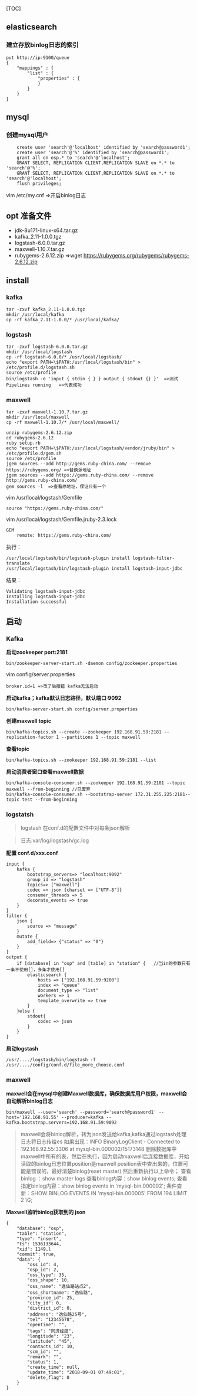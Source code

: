 [TOC]

## elasticsearch

### 建立存放binlog日志的索引

````
put http://ip:9100/queue
{
    "mappings" : {
        "list" : {
            "properties" : {
            }
        }
    }
}
````

## mysql

### 创建mysql用户

````
	create user 'search'@'localhost' identified by 'search@password1';
	create user 'search'@'%' identified by 'search@password1';
	grant all on osp.* to 'search'@'localhost';
	GRANT SELECT, REPLICATION CLIENT,REPLICATION SLAVE on *.* to 'search'@'%';
	GRANT SELECT, REPLICATION CLIENT,REPLICATION SLAVE on *.* to 'search'@'localhost';
	flush privileges;
````


vim /etc/my.cnf =>开启binlog日志
## opt 准备文件

* jdk-8u171-linux-x64.tar.gz
* kafka_2.11-1.0.0.tgz
* logstash-6.0.0.tar.gz
* maxwell-1.10.7.tar.gz
* rubygems-2.6.12.zip	=>wget https://rubygems.org/rubygems/rubygems-2.6.12.zip


## install

### kafka

````
tar -zxvf kafka_2.11-1.0.0.tgz
mkdir /usr/local/kafka
cp -rf kafka_2.11-1.0.0/* /usr/local/kafka/
````

### logstash

````
tar -zxvf logstash-6.0.0.tar.gz
mkdir /usr/local/logstash
cp -rf logstash-6.0.0/* /usr/local/logstash/
echo "export PATH=\$PATH:/usr/local/logstash/bin" > /etc/profile.d/logstash.sh
source /etc/profile
bin/logstash -e 'input { stdin { } } output { stdout {} }'	=>测试
Pipelines running	=>代表成功
````


### maxwell

````
tar -zxvf maxwell-1.10.7.tar.gz
mkdir /usr/local/maxwell
cp -rf maxwell-1.10.7/* /usr/local/maxwell/

unzip rubygems-2.6.12.zip
cd rubygems-2.6.12
ruby setup.rb
echo "export PATH=\$PATH:/usr/local/logstash/vendor/jruby/bin" > /etc/profile.d/gem.sh
source /etc/profile
jgem sources --add http://gems.ruby-china.com/ --remove https://rubygems.org/ =>替换源地址
jgem sources --add https://gems.ruby-china.com/ --remove http://gems.ruby-china.com/
gem sources -l	=>查看原地址，保证只有一个
````

vim /usr/local/logstash/Gemfile

````
source "https://gems.ruby-china.com/"
````

vim /usr/local/logstash/Gemfile.jruby-2.3.lock

````
GEM
	remote: https://gems.ruby-china.com/
````

执行：

````
/usr/local/logstash/bin/logstash-plugin install logstash-filter-translate
/usr/local/logstash/bin/logstash-plugin install logstash-input-jdbc
````

结果：

````
Validating logstash-input-jdbc
Installing logstash-input-jdbc
Installation successful
````

## 启动

### Kafka

__启动zookeeper port:2181__

````
bin/zookeeper-server-start.sh -daemon config/zookeeper.properties
````

vim config/server.properties

````
broker.id=1 =>改了后报错 kafka无法启动
````

__启动kafka；kafka默认日志路径，默认端口:9092__

````
bin/kafka-server-start.sh config/server.properties
````

__创建maxwell topic__

````
bin/kafka-topics.sh --create --zookeeper 192.168.91.59:2181 --replication-factor 1 --partitions 1 --topic maxwell
````

__查看topic__

````
bin/kafka-topics.sh --zookeeper 192.168.91.59:2181 --list
````

__启动消费者窗口查看maxwell数据__

````
bin/kafka-console-consumer.sh --zookeeper 192.168.91.59:2181 --topic maxwell --from-beginning //已废弃
bin/kafka-console-consumer.sh --bootstrap-server 172.31.255.225:2181--topic test --from-beginning
````

### logstatsh

> logstash 在conf.d的配置文件中对每条json解析

>  日志:var/log/logstash/gc.log

__配置 conf.d/xxx.conf__

````
input {
	kafka {
		bootstrap_servers=> "localhost:9092"
		group_id => "logstash"
		topics=> ["maxwell"]
		codec => json {charset => ["UTF-8"]}
		consumer_threads => 5
		decorate_events => true
	}
}
filter {
	json {
		source => "message"
	}
	mutate {
		add_field=> {"status" => "0"}
	}
}
output {
	if [database] in "osp" and [table] in "station" {	//当in的参数只有一条不使用[]，多条才使用[]
		elasticsearch {
			hosts => ["192.168.91.59:9200"]
			index => "queue"
			document_type => "list"
			workers => 1
			template_overwrite => true
		}
	}else {
		stdout{
			codec => json
		}
	}
}
````

__启动logstash__

````
/usr/..../logstash/bin/logstash -f /usr/..../config/conf.d/file_more_choose.conf
````


### maxwell

__maxwell会在mysql中创建Maxwell数据库，确保数据库用户权限，maxwell会自动解析binlog日志__

````
bin/maxwell --user='search' --password='search@password1' --host='192.168.91.55' --producer=kafka --kafka.bootstrap.servers=192.168.91.59:9092
````

> maxwell会将binlog解析，转为json发送给kafka,kafka通过logstash处理日志将日志传给es
> 如果出现：INFO  BinaryLogClient - Connected to 192.168.92.55:3306 at mysql-bin.000002/15173148
> 删除数据库中maxwell中所有的表，然后在执行，因为启动maxwell后连接数据库，开始读取的binlog日志位置position是maxwell position表中查出来的，位置可能是错误的，最好清楚binlog(reset master)  然后重新执行以上命令；
> 查看binlog ：show master logs
> 查看binlog内容：show binlog events;
> 查看指定binlog内容：show binlog events in 'mysql-bin.000002';
> 条件查新：SHOW BINLOG EVENTS IN 'mysql-bin.000005' FROM 194 LIMIT 2 \G;

__Maxwell监听binlog获取到的 json__

````
{
    "database": "osp",
    "table": "station",
    "type": "insert",
    "ts": 1536133644,
    "xid": 1149,l
    "commit": true,
    "data": {
        "oss_id": 4,
        "osp_id": 2,
        "oss_type": 35,
        "oss_shape": 10,
        "oss_name": "逸仙路站点2",
        "oss_shortname": "逸仙路",
        "province_id": 25,
        "city_id": 0,
        "district_id": 0,
        "address": "逸仙路25号",
        "tel": "12345678",
        "opentime": "",
        "tags": "同济经度",
        "longitude": "23",
        "latitude": "45",
        "contacts_id": 10,
        "scm_id": "",
        "remark": "",
        "status": 1,
        "create_time": null,
        "update_time": "2018-09-01 07:49:01",
        "delete_flag": 0
    }
}
````







